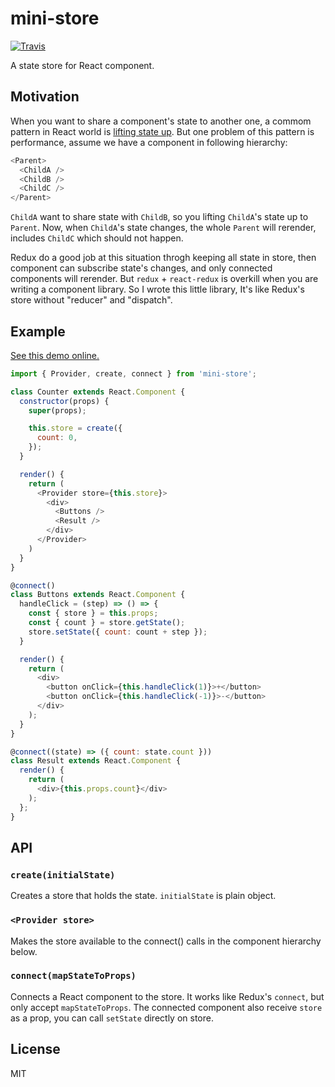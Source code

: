 # mini-store

[![Travis](https://img.shields.io/travis/yesmeck/mini-store.svg?style=flat-square)](https://travis-ci.org/yesmeck/mini-store)

A state store for React component.

## Motivation

When you want to share a component's state to another one, a commom pattern in React world is [lifting state up](https://reactjs.org/docs/lifting-state-up.html#lifting-state-up). But one problem of this pattern is performance, assume we have a component in following hierarchy:

```javascript
<Parent>
  <ChildA />
  <ChildB />
  <ChildC />
</Parent>
```

`ChildA` want to share state with `ChildB`, so you lifting `ChildA`'s state up to `Parent`. Now, when `ChildA`'s state changes, the whole `Parent` will rerender, includes `ChildC` which should not happen.

Redux do a good job at this situation throgh keeping all state in store, then component can subscribe state's changes, and only connected components will rerender. But `redux` + `react-redux` is overkill when you are writing a component library. So I wrote this little library, It's like Redux's store without "reducer" and "dispatch".

## Example

[See this demo online.](https://codesandbox.io/s/mq6223x08p)

```javascript
import { Provider, create, connect } from 'mini-store';

class Counter extends React.Component {
  constructor(props) {
    super(props);

    this.store = create({
      count: 0,
    });
  }

  render() {
    return (
      <Provider store={this.store}>
        <div>
          <Buttons />
          <Result />
        </div>
      </Provider>
    )
  }
}

@connect()
class Buttons extends React.Component {
  handleClick = (step) => () => {
    const { store } = this.props;
    const { count } = store.getState();
    store.setState({ count: count + step });
  }

  render() {
    return (
      <div>
        <button onClick={this.handleClick(1)}>+</button>
        <button onClick={this.handleClick(-1)}>-</button>
      </div>
    );
  }
}

@connect((state) => ({ count: state.count }))
class Result extends React.Component {
  render() {
    return (
      <div>{this.props.count}</div>
    );
  };
}
```

## API

### `create(initialState)`

Creates a store that holds the state. `initialState` is plain object.

### `<Provider store>`

Makes the store available to the connect() calls in the component hierarchy below.

### `connect(mapStateToProps)`

Connects a React component to the store. It works like Redux's `connect`, but only accept `mapStateToProps`. The connected component also receive `store` as a prop, you can call `setState` directly on store.

## License

MIT
